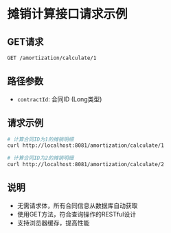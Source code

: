 # 摊销计算接口请求示例

## GET请求
```bash
GET /amortization/calculate/1
```

## 路径参数
- `contractId`: 合同ID (Long类型)

## 请求示例
```bash
# 计算合同ID为1的摊销明细
curl http://localhost:8081/amortization/calculate/1

# 计算合同ID为2的摊销明细  
curl http://localhost:8081/amortization/calculate/2
```

## 说明
- 无需请求体，所有合同信息从数据库自动获取
- 使用GET方法，符合查询操作的RESTful设计
- 支持浏览器缓存，提高性能
